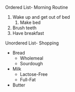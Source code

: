 Ordered List- Morning Routine
1. Wake up and get out of bed
   1. Make bed
2. Brush teeth
4. Have breakfast

Unordered List- Shopping
* Bread
  * Wholemeal
  * Sourdough
* Milk
  * Lactose-Free
  * Full-Fat
* Butter
